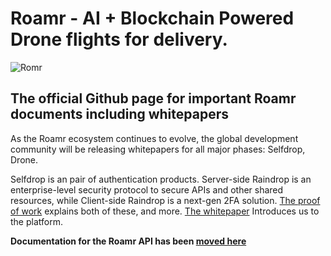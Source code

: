 # Roamr - AI + Blockchain Powered Drone flights for delivery. 
![Romr](https://pbs.twimg.com/profile_images/1036605621175545856/iW0RH0Wf_400x400.jpg)

## The official Github page for important Roamr documents including whitepapers
As the Roamr ecosystem continues to evolve, the global development community will be releasing whitepapers for all major phases: Selfdrop, Drone.

Selfdrop is an pair of authentication products. Server-side Raindrop is an enterprise-level security protocol to secure APIs and other shared resources, while Client-side Raindrop is a next-gen 2FA solution. [The proof of work](./selfdrop.md) explains both of these, and more. [The whitepaper](./whitepaper.md) Introduces us to the platform.

**Documentation for the Roamr API has been [moved here](https://www.roamr.tech)**
